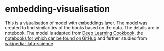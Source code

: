 # embedding-visualisation
This is a visualisation of model with embeddings layer. The model was created to find similarities of the books based on the data. The details are in notebook. The model is adapted from [Deep Learning Cookbook](http://shop.oreilly.com/product/0636920097471.do), the [notebooks for which can be found on GitHub](https://github.com/DOsinga/deep_learning_cookbook) and further studied from [wikipedia-data-science](https://github.com/WillKoehrsen/wikipedia-data-science).
